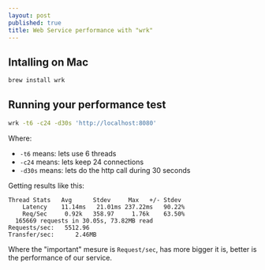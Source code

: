 ```yaml
---
layout: post
published: true
title: Web Service performance with "wrk"
---
```

## Intalling on Mac

```bash
brew install wrk
```

## Running your performance test

```bash
wrk -t6 -c24 -d30s 'http://localhost:8080'
```

Where:
  - `-t6` means: lets use 6 threads
  - `-c24` means: lets keep 24 connections
  - `-d30s` means: lets do the http call during 30 seconds
  
Getting results like this: 
```
Thread Stats   Avg      Stdev     Max   +/- Stdev
    Latency    11.14ms   21.01ms 237.22ms   90.22%
    Req/Sec     0.92k   358.97     1.76k    63.50%
  165669 requests in 30.05s, 73.82MB read
Requests/sec:   5512.96
Transfer/sec:      2.46MB
```

Where the "important" mesure is `Request/sec`, has more bigger it is, better is the performance of our service.